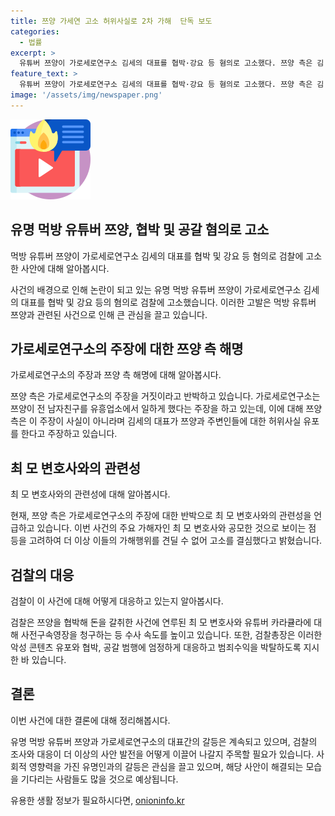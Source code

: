 ```yaml
---
title: 쯔양 가세연 고소 허위사실로 2차 가해  단독 보도
categories:
  - 법률
excerpt: >
  유튜버 쯔양이 가로세로연구소 김세의 대표를 협박·강요 등 혐의로 고소했다. 쯔양 측은 김 대표가 허위사실을 유포하고 사적 제재를 가하며 주변인들까지 피해를 입혔다고 주장하며 변호사와 공모 의혹을 제기했다. 이에 검찰은 최 변호사와 유튜버 카라큘라를 사전구속영장을 청구하는 등 엄정한 수사를 진행 중이다. 이원석 검찰총장은 명예훼손과 모욕, 협박 등 악성 콘텐츠 유포에 엄정 대응하고 범죄수익을 박탈하라고 지시했다. (150자)
feature_text: >
  유튜버 쯔양이 가로세로연구소 김세의 대표를 협박·강요 등 혐의로 고소했다. 쯔양 측은 김 대표가 허위사실을 유포하고 사적 제재를 가하며 주변인들까지 피해를 입혔다고 주장하며 변호사와 공모 의혹을 제기했다. 이에 검찰은 최 변호사와 유튜버 카라큘라를 사전구속영장을 청구하는 등 엄정한 수사를 진행 중이다. 이원석 검찰총장은 명예훼손과 모욕, 협박 등 악성 콘텐츠 유포에 엄정 대응하고 범죄수익을 박탈하라고 지시했다. (150자)
image: '/assets/img/newspaper.png'
---
```


<p><img src="/assets/img/news.png" alt="rentncar 속보" /></p>

<h2 data-ke-size="size26">유명 먹방 유튜버 쯔양, 협박 및 공갈 혐의로 고소</h2>

<p data-ke-size="size16">먹방 유튜버 쯔양이 가로세로연구소 김세의 대표를 협박 및 강요 등 혐의로 검찰에 고소한 사안에 대해 알아봅시다.</p>

<p>사건의 배경으로 인해 논란이 되고 있는 유명 먹방 유튜버 쯔양이 가로세로연구소 김세의 대표를 협박 및 강요 등의 혐의로 검찰에 고소했습니다. 이러한 고발은 먹방 유튜버 쯔양과 관련된 사건으로 인해 큰 관심을 끌고 있습니다.</p>

<h2 data-ke-size="size26">가로세로연구소의 주장에 대한 쯔양 측 해명</h2>

<p data-ke-size="size16">가로세로연구소의 주장과 쯔양 측 해명에 대해 알아봅시다.</p>

<p>쯔양 측은 가로세로연구소의 주장을 거짓이라고 반박하고 있습니다. 가로세로연구소는 쯔양이 전 남자친구를 유흥업소에서 일하게 했다는 주장을 하고 있는데, 이에 대해 쯔양 측은 이 주장이 사실이 아니라며 김세의 대표가 쯔양과 주변인들에 대한 허위사실 유포를 한다고 주장하고 있습니다.</p>

<h2 data-ke-size="size26">최 모 변호사와의 관련성</h2>

<p data-ke-size="size16">최 모 변호사와의 관련성에 대해 알아봅시다.</p>

<p>현재, 쯔양 측은 가로세로연구소의 주장에 대한 반박으로 최 모 변호사와의 관련성을 언급하고 있습니다. 이번 사건의 주요 가해자인 최 모 변호사와 공모한 것으로 보이는 점 등을 고려하여 더 이상 이들의 가해행위를 견딜 수 없어 고소를 결심했다고 밝혔습니다.</p>

<h2 data-ke-size="size26">검찰의 대응</h2>

<p data-ke-size="size16">검찰이 이 사건에 대해 어떻게 대응하고 있는지 알아봅시다.</p>

<p>검찰은 쯔양을 협박해 돈을 갈취한 사건에 연루된 최 모 변호사와 유튜버 카라큘라에 대해 사전구속영장을 청구하는 등 수사 속도를 높이고 있습니다. 또한, 검찰총장은 이러한 악성 콘텐츠 유포와 협박, 공갈 범행에 엄정하게 대응하고 범죄수익을 박탈하도록 지시한 바 있습니다.</p>

<h2 data-ke-size="size26">결론</h2>

<p data-ke-size="size16">이번 사건에 대한 결론에 대해 정리해봅시다.</p>

<p>유명 먹방 유튜버 쯔양과 가로세로연구소의 대표간의 갈등은 계속되고 있으며, 검찰의 조사와 대응이 더 이상의 사안 발전을 어떻게 이끌어 나갈지 주목할 필요가 있습니다. 사회적 영향력을 가진 유명인과의 갈등은 관심을 끌고 있으며, 해당 사안이 해결되는 모습을 기다리는 사람들도 많을 것으로 예상됩니다.</p>
유용한 생활 정보가 필요하시다면, <a href="https://onioninfo.kr" rel="dofollow">onioninfo.kr</a>


